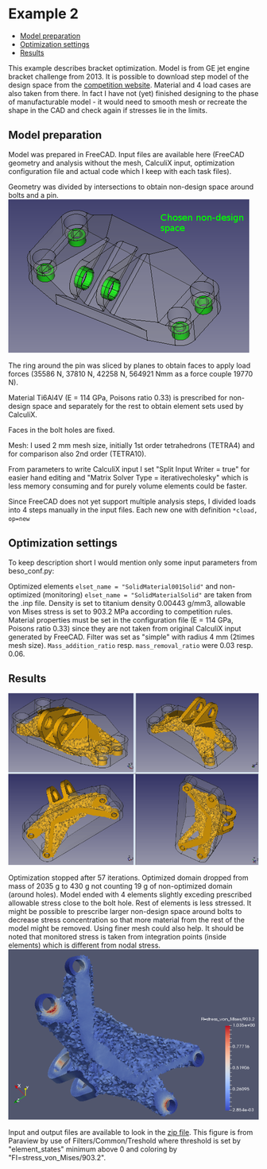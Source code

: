 # Example 2

* [Model preparation](#model-preparation)
* [Optimization settings](#optimization-settings)
* [Results](#results)

This example describes bracket optimization. Model is from GE jet engine bracket challenge from 2013. It is possible to download step model of the design space from the [competition website](https://grabcad.com/challenges/ge-jet-engine-bracket-challenge). Material and 4 load cases are also taken from there. In fact I have not (yet) finished designing to the phase of manufacturable model - it would need to smooth mesh or recreate the shape in the CAD and check again if stresses lie in the limits.

## Model preparation

Model was prepared in FreeCAD. Input files are available here (FreeCAD geometry and analysis without the mesh, CalculiX input, optimization configuration file and actual code which I keep with each task files).

Geometry was divided by intersections to obtain non-design space around bolts and a pin.
![non-design_space.png](non-design_space.png)

The ring around the pin was sliced by planes to obtain faces to apply load forces (35586 N, 37810 N, 42258 N, 564921 Nmm as a force couple 19770 N).

Material Ti6Al4V (E = 114 GPa, Poisons ratio 0.33) is prescribed for non-design space and separately for the rest to obtain element sets used by CalculiX.

Faces in the bolt holes are fixed.

Mesh: I used 2 mm mesh size, initially 1st order tetrahedrons (TETRA4) and for comparison also 2nd order (TETRA10).

From parameters to write CalculiX input I set "Split Input Writer = true" for easier hand editing and "Matrix Solver Type = iterativecholesky" which is less memory consuming and for purely volume elements could be faster.

Since FreeCAD does not yet support multiple analysis steps, I divided loads into 4 steps manually in the input files. Each new one with definition `*cload, op=new`

## Optimization settings

To keep description short I would mention only some input parameters from beso_conf.py:

Optimized elements `elset_name = "SolidMaterial001Solid"` and non-optimized (monitoring) `elset_name = "SolidMaterialSolid"` are taken from the .inp file. Density is set to titanium density 0.00443 g/mm3,  allowable von Mises stress is set to 903.2 MPa according to competition rules. Material properties must be set in the configuration file (E = 114 GPa, Poisons ratio 0.33) since they are not taken from original CalculiX input generated by FreeCAD. Filter was set as "simple" with radius 4 mm (2times mesh size). `Mass_addition_ratio` resp. `mass_removal_ratio` were 0.03 resp. 0.06.

## Results

![resulting_mesh.png](resulting_mesh.png)

Optimization stopped after 57 iterations. Optimized domain dropped from mass of 2035 g to 430 g not counting 19 g of non-optimized domain (around holes). Model ended with 4 elements slightly exceding prescribed allowable stress close to the bolt hole. Rest of elements is less stressed. It might be possible to prescribe larger non-design space around bolts to decrease stress concentration so that more material from the rest of the model might be removed. Using finer mesh could also help. It should be noted that monitored stress is taken from integration points (inside elements) which is different from nodal stress.
![resulting_mesh_FI.png](resulting_mesh_FI.png)

Input and output files are available to look in the [zip file](doc_files/example_2/input_and_results.zip). This figure is from Paraview by use of Filters/Common/Treshold where threshold is set by "element_states" minimum above 0 and coloring by "FI=stress_von_Mises/903.2".
